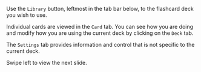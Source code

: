 Use the `Library` button, leftmost in the tab bar below, to the flashcard deck you wish to use.

Individual cards are viewed in the `Card` tab. You can see how you are doing and modify how you are using the current deck by clicking on the `Deck` tab.

The `Settings` tab provides information and control that is not specific to the current deck.

Swipe left to view the next slide.
